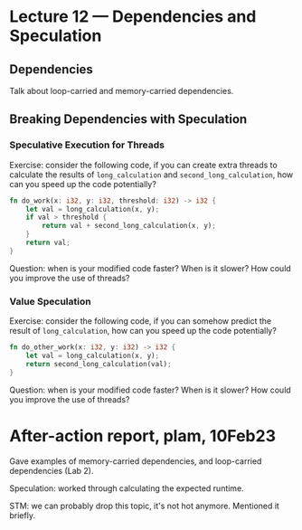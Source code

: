 # Lecture 12 — Dependencies and Speculation

## Dependencies

Talk about loop-carried and memory-carried dependencies.

## Breaking Dependencies with Speculation

### Speculative Execution for Threads

Exercise: consider the following code, if you can create extra threads to
calculate the results of `long_calculation` and `second_long_calculation`, how
can you speed up the code potentially?

```rust
fn do_work(x: i32, y: i32, threshold: i32) -> i32 {
    let val = long_calculation(x, y);
    if val > threshold {
        return val + second_long_calculation(x, y);
    }
    return val;
}
```

Question: when is your modified code faster? When is it slower? How could you
improve the use of threads?

### Value Speculation

Exercise: consider the following code, if you can somehow predict the result of
`long_calculation`, how can you speed up the code potentially?

```rust
fn do_other_work(x: i32, y: i32) -> i32 {
    let val = long_calculation(x, y);
    return second_long_calculation(val);
}
```

Question: when is your modified code faster? When is it slower? How could you
improve the use of threads?

# After-action report, plam, 10Feb23

Gave examples of memory-carried dependencies, and loop-carried dependencies (Lab 2).

Speculation: worked through calculating the expected runtime.

STM: we can probably drop this topic, it's not hot anymore. Mentioned it briefly.

